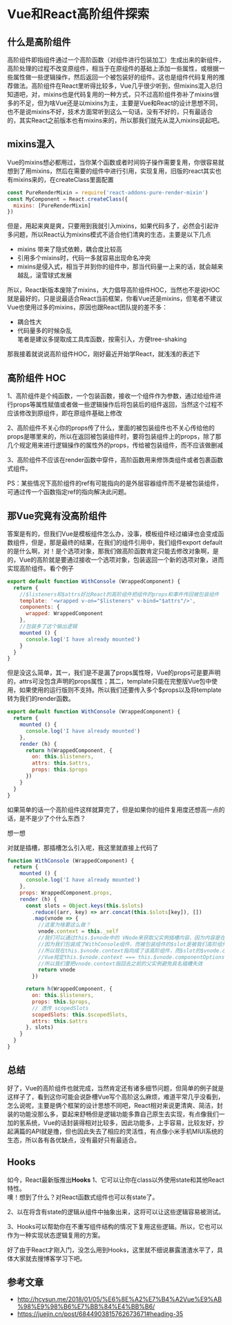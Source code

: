 # Vue和React高阶组件探索

## 什么是高阶组件
高阶组件即指组件通过一个高阶函数（对组件进行包装加工）生成出来的新组件，高阶处理的过程不改变原组件，相当于在原组件的基础上添加一些属性，或根据一些属性做一些逻辑操作，然后返回一个被包装好的组件。这也是组件代码复用的推荐做法。高阶组件在React里听得比较多，Vue几乎很少听到，但mixins混入总归知道吧，对，mixins也是代码复用的一种方式，只不过高阶组件弥补了mixins很多的不足，但为啥Vue还是以mixins为主，主要是Vue和React的设计思想不同，也不是说mixins不好，技术方面常听到这么一句话，没有不好的，只有最适合的，其实React之前版本也有mixins来的，所以那我们就先从混入mixins说起吧。

## mixins混入
Vue的mixins想必都用过，当你某个函数或者时间钩子操作需要复用，你很容易就想到了用mixins，然后在需要的组件中进行引用，实现复用，旧版的react其实也有mixins来的，在createClass里面配置
```js
const PureRenderMixin = require('react-addons-pure-render-mixin')
const MyComponent = React.createClass({
  mixins: [PureRenderMixin]
})
```
但是，用起来爽是爽，只要用到我就引入mixins，如果代码多了，必然会引起许多问题，所以React认为mixins模式不适合他们清爽的生态，主要是以下几点
- mixins 带来了隐式依赖，耦合度比较高
- 引用多个mixins时，代码一多就容易出现命名冲突
- mixins是侵入式，相当于并到你的组件中，那当代码量一上来的话，就会越来越乱，滚雪球式发展

所以，React新版本废除了mixins，大力倡导高阶组件HOC，当然也不是说HOC就是最好的，只是说最适合React当前框架，你看Vue还是mixins，但笔者不建议Vue也使用过多的mixins，原因也跟React团队提的差不多：
- 耦合性大
- 代码量多的时候杂乱  
笔者是建议多提取成工具库函数，按需引入，方便tree-shaking

那我接着就说说高阶组件HOC，刚好最近开始学React，就浅浅的表述下

## 高阶组件 HOC
1、高阶组件是个纯函数，一个包装函数，接收一个组件作为参数，通过给组件进行props等属性赋值或者做一些逻辑操作后将包装后的组件返回，当然这个过程不应该修改到原组件，即在原组件基础上修改

2、高阶组件不关心你的props传了什么，里面的被包装组件也不关心传给他的props是哪里来的，所以在返回被包装组件时，要将包装组件上的props，除了那几个规定用来进行逻辑操作的属性外的props，传给被包装组件，而不应该做删减

3、高阶组件不应该在render函数中穿件，高阶函数用来修饰类组件或者包裹函数式组件。

PS：某些情况下高阶组件的ref有可能指向的是外层容器组件而不是被包装组件，可通过传一个函数指定ref的指向解决此问题。

## 那Vue究竟有没高阶组件
答案是有的，但我们Vue是模板组件怎么办，没事，模板组件经过编译也会变成函数组件，但是，那是最终的结果，在我们的组件引用中，我们组件export default的是什么啊，对！是个选项对象，那我们做高阶函数肯定只能去修改对象啊，是的，Vue的高阶就是要通过接收一个选项对象，包装返回一个新的选项对象，进而实现高阶组件。看个例子
```js
export default function WithConsole (WrappedComponent) {
  return {
    //$listeners和$attrs好比React的高阶组件把组件的props和事件传回被包装组件
    template: '<wrapped v-on="$listeners" v-bind="$attrs"/>',
    components: {
      wrapped: WrappedComponent
    },
    //包装多了这个输出逻辑
    mounted () {
      console.log('I have already mounted')
    }
  }
}
```
但是没这么简单，其一，我们是不是漏了props属性呀，Vue的props可是要声明的，attrs可没包含声明的props属性；其二，template只能在完整版Vue包中使用，如果使用的运行版则不支持。所以我们还要传入多个$props以及将template转为我们的render函数。
```js
export default function WithConsole (WrappedComponent) {
  return {
    mounted () {
      console.log('I have already mounted')
    },
    render (h) {
      return h(WrappedComponent, {
        on: this.$listeners,
        attrs: this.$attrs,
        props: this.$props
      })
    }
  }
}
```
如果简单的话一个高阶组件这样就算完了，但是如果你的组件复用度还想高一点的话，是不是少了个什么东西？

想一想

对就是插槽，那插槽怎么引入呢，我这里就直接上代码了
```js
function WithConsole (WrappedComponent) {
  return {
    mounted () {
      console.log('I have already mounted')
    },
    props: WrappedComponent.props,
    render (h) {
      const slots = Object.keys(this.$slots)
        .reduce((arr, key) => arr.concat(this.$slots[key]), [])
        .map(vnode => {
          //这里为啥要这么做？
          vnode.context = this._self
          //我们可以通过this.$vnode中的 VNode来获取父实例插槽内容，因为内容是在父组件中被创建的，所以 this.$vnode 中的 context 引用着父实例；
          //因为我们包装成了WithConsole组件，而被包装组件的$slot是被我们高阶组件上的$slot直接透传下去的,
          //所以现在this.$vnode.context指向成了该高阶组件，而$slot的$vnode.componentOptions.children[0].context指向父实例；
          //Vue规定this.$vnode.context === this.$vnode.componentOptions.children[0].context不相等时具名插槽无效，当默认插槽处理;
          //所以我们要把vnode.context指回去之前的父实例避免具名插槽失效
          return vnode
        })

      return h(WrappedComponent, {
        on: this.$listeners,
        props: this.$props,
        // 透传 scopedSlots
        scopedSlots: this.$scopedSlots,
        attrs: this.$attrs
      }, slots)
    }
  }
}
```
## 总结
好了，Vue的高阶组件也就完成，当然肯定还有诸多细节问题，但简单的例子就是这样子了，看到这你可能会说卧槽Vue写个高阶这么麻烦，难道平常几乎没看到，怎么说呢，主要是俩个框架的设计思想不同吧，React相对来说更清爽、简洁，封装的功能没那么多，耍起来舒畅但是逻辑功能多靠自己原生去实现，有点像我们一加的氢系统，Vue的话封装得相对比较多，因此功能多，上手容易，比较友好，抄起满篇的API就是撸，但也因此失去了相应的灵活性，有点像小米手机MIUI系统的生态，所以各有各优缺点，没有最好只有最适合。

## Hooks
如今，React最新版推出**Hooks**
1、它可以让你在class以外使用state和其他React特性。  
噢！想到了什么？对React函数式组件也可以有state了。

2、以在将含有state的逻辑从组件中抽象出来，这将可以让这些逻辑容易被测试。

3、Hooks可以帮助你在不重写组件结构的情况下复用这些逻辑。所以，它也可以作为一种实现状态逻辑复用的方案。

好了由于React才刚入门，没怎么用到Hooks，这里就不细说暴露渣渣水平了，具体大家就去搜博客学习下吧。

## 参考文章
- http://hcysun.me/2018/01/05/%E6%8E%A2%E7%B4%A2Vue%E9%AB%98%E9%98%B6%E7%BB%84%E4%BB%B6/
- https://juejin.cn/post/6844903815762673671#heading-35
